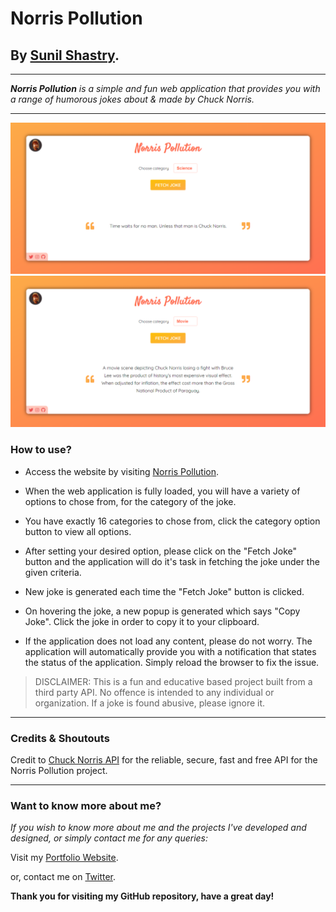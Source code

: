 # Norris Pollution

## By [Sunil Shastry](https://www.sunilshastry.com/ "Sunil Shastry").

---

_**Norris Pollution** is a simple and fun web application that provides you with a range of humorous jokes about & made by Chuck Norris._

---

![Norris Pollution](./assets/sxa.png "Norris Pollution")
![Norris Pollution](./assets/sxb.png "Norris Pollution")

### How to use?

- Access the website by visiting [Norris Pollution](https://norrispollution.netlify.app/ "Norris Pollution").

- When the web application is fully loaded, you will have a variety of options to chose from, for the category of the joke.

- You have exactly 16 categories to chose from, click the category option button to view all options.

- After setting your desired option, please click on the "Fetch Joke" button and the application will do it's task in fetching the joke under the given criteria.

- New joke is generated each time the "Fetch Joke" button is clicked.

- On hovering the joke, a new popup is generated which says "Copy Joke". Click the joke in order to copy it to your clipboard.

- If the application does not load any content, please do not worry. The application will automatically provide you with a notification that states the status of the application. Simply reload the browser to fix the issue.

> DISCLAIMER: This is a fun and educative based project built from a third party API. No offence is intended to any individual or organization. If a joke is found abusive, please ignore it.

---

### **Credits & Shoutouts**

Credit to [Chuck Norris API](https://api.chucknorris.io/) for the reliable, secure, fast and free API for the Norris Pollution project.

---

### **Want to know more about me?**

_If you wish to know more about me and the projects I've developed and designed, or simply contact me for any queries:_

Visit my [Portfolio Website](https://www.sunilshastry.com/ "Portfolio").

or, contact me on [Twitter](https://twitter.com/sunillshastry/ "Sunil on Twitter").

**Thank you for visiting my GitHub repository, have a great day!**

